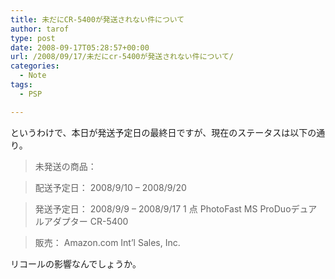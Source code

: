```yaml
---
title: 未だにCR-5400が発送されない件について
author: tarof
type: post
date: 2008-09-17T05:28:57+00:00
url: /2008/09/17/未だにcr-5400が発送されない件について/
categories:
  - Note
tags:
  - PSP

---
```

というわけで、本日が発送予定日の最終日ですが、現在のステータスは以下の通り。

> 未発送の商品：
   
> 配送予定日： 2008/9/10 &#8211; 2008/9/20
      
> 発送予定日： 2008/9/9 &#8211; 2008/9/17 1 点 PhotoFast MS ProDuoデュアルアダプター CR-5400
  
> 販売： Amazon.com Int&#8217;l Sales, Inc. 

リコールの影響なんでしょうか。